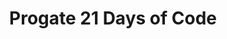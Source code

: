 ---
layout:   certificate
title:    "Progate 21 Days of Code"
slug:     21daysofcode
category: progate
issuer:   "Progate Indonesia"
---